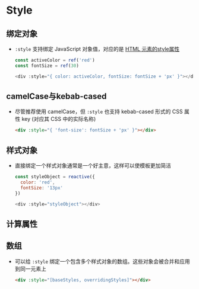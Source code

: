 # Style

## 绑定对象

+ `:style` 支持绑定 JavaScript 对象值，对应的是 [HTML 元素的](https://developer.mozilla.org/en-US/docs/Web/API/HTMLElement/style "HTML 元素的 ")[style](https://developer.mozilla.org/en-US/docs/Web/API/HTMLElement/style "style")[属性](https://developer.mozilla.org/en-US/docs/Web/API/HTMLElement/style " 属性")

  ```js
  const activeColor = ref('red')
  const fontSize = ref(30)

  <div :style="{ color: activeColor, fontSize: fontSize + 'px' }"></div>
  ```

## camelCase与kebab-cased&#x20;

+ 尽管推荐使用 camelCase，但 `:style` 也支持 kebab-cased 形式的 CSS 属性 key (对应其 CSS 中的实际名称)

  ```html
  <div :style="{ 'font-size': fontSize + 'px' }"></div>
  ```

## 样式对象

+ 直接绑定一个样式对象通常是一个好主意，这样可以使模板更加简洁

  ```js
  const styleObject = reactive({
    color: 'red',
    fontSize: '13px'
  })

  <div :style="styleObject"></div>
  ```

## 计算属性

## 数组

+ 可以给 `:style` 绑定一个包含多个样式对象的数组。这些对象会被合并和应用到同一元素上

  ```html
  <div :style="[baseStyles, overridingStyles]"></div>
  ```
